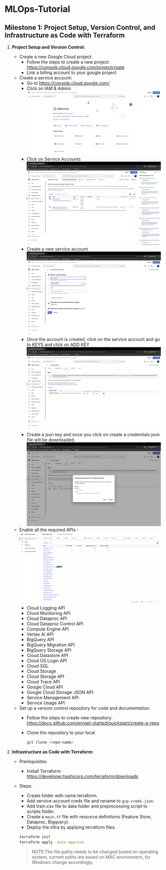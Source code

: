 # MLOps-Tutorial

## Milestone 1: Project Setup, Version Control, and Infrastructure as Code with Terraform

1. **Project Setup and Version Control:**
    - Create a new Google Cloud project.
      - Follow the steps to create a new project: https://console.cloud.google.com/projectcreate
      - Link a billing account to your google project
    - Create a service account:
      - Go to https://console.cloud.google.com/
      - Click on IAM & Admin
        ![Console](images/console.png)
      - Click on Service Accounts
        ![Service Account](images/service-account.png)
      - Create a new service account
        ![New Service Account](images/new-service-account.png)
      - Once the account is created, click on the service account and go to KEYS and click on ADD KEY
        ![Create Key](images/create-key.png)
      - Create a json key and once you click on create a credentials json file will be downloaded.
        ![JSON Key](images/json-key.png)
    - Enable all the required APIs - 
      ![Enabled APIs](images/enabled-apis.png)
        * Cloud Logging API
        * Cloud Monitoring API
        * Cloud Dataproc API
        * Cloud Dataproc Control API
        * Compute Engine API
        * Vertex AI API
        * BigQuery API
        * BigQuery Migration API
        * BigQuery Storage API
        * Cloud Datastore API
        * Cloud OS Login API
        * Cloud SQL
        * Cloud Storage
        * Cloud Storage API
        * Cloud Trace API
        * Google Cloud API
        * Google Cloud Storage JSON API
        * Service Management API
        * Service Usage API
    - Set up a version control repository for code and documentation.
      - Follow the steps to create new repository: https://docs.github.com/en/get-started/quickstart/create-a-repo
      - Clone the repository to your local

        ```sh
        git clone <repo-name>
        ```

2. **Infrastructure as Code with Terraform:**
   - Prerequisites:
     - Install Terraform: https://developer.hashicorp.com/terraform/downloads
   - Steps:
      - Create folder with name terraform.
      - Add service-account creds file and rename to `gcp-creds.json`.
      - Add train.csv file to data folder and preprocessing script to scripts folder.
      - Create a `main.tf` file with resource definitions (Feature Store, Dataproc, Bigquery).
      - Deploy the infra by applying terraform files.

      ```sh
      terraform init
      terraform apply -auto-approve 
      ```

      >NOTE:The file paths needs to be changed based on operating system, current paths are based on MAC environment, for Windows change accordingly.
